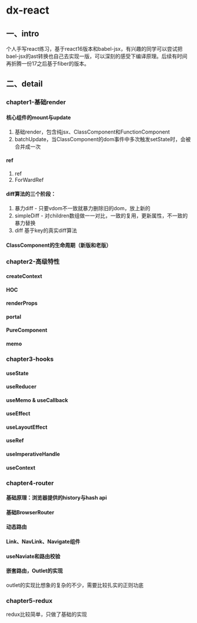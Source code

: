 # dx-react

## 一、intro
个人手写react练习，基于react16版本和babel-jsx，有兴趣的同学可以尝试把bael-jsx的ast转换也自己去实现一版，可以深刻的感受下编译原理。后续有时间再折腾一份17之后基于fiber的版本。

## 二、detail

### chapter1-基础render
#### 核心组件的mount与update
1. 基础render，包含纯jsx、ClassComponent和FunctionComponent
2. batchUpdate，当ClassComponent的dom事件中多次触发setState时，会被合并成一次
#### ref
1. ref
2. ForWardRef
#### diff算法的三个阶段：
1. 暴力diff - 只要vdom不一致就暴力删除旧的dom，放上新的
2. simpleDiff - 对children数组做一一对比，一致的复用，更新属性，不一致的暴力替换
3. diff 基于key的真实diff算法
#### ClassComponent的生命周期（新版和老版）

### chapter2-高级特性
#### createContext

#### HOC

#### renderProps

#### portal

#### PureComponent

#### memo

### chapter3-hooks
#### useState
#### useReducer
#### useMemo & useCallback
#### useEffect
#### useLayoutEffect
#### useRef
#### useImperativeHandle
#### useContext

### chapter4-router
#### 基础原理：浏览器提供的history与hash api
#### 基础BrowserRouter
#### 动态路由
#### Link、NavLink、Navigate组件
#### useNaviate和路由校验
#### 嵌套路由，Outlet的实现
outlet的实现比想象的复杂的不少，需要比较扎实的正则功底

### chapter5-redux
redux比较简单，只做了基础的实现



